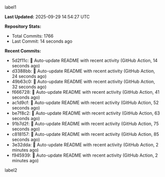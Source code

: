 
label1 
<!-- ACTIVITY_START -->
**Last Updated:** 2025-09-29 14:54:27 UTC

**Repository Stats:**
- Total Commits: 1766
- Last Commit: 14 seconds ago

**Recent Commits:**
- 5d2f11c: 🤖 Auto-update README with recent activity (GitHub Action, 14 seconds ago)
- d3388bb: 🤖 Auto-update README with recent activity (GitHub Action, 24 seconds ago)
- 49b63c0: 🤖 Auto-update README with recent activity (GitHub Action, 32 seconds ago)
- f666728: 🤖 Auto-update README with recent activity (GitHub Action, 41 seconds ago)
- ac1d9cf: 🤖 Auto-update README with recent activity (GitHub Action, 52 seconds ago)
- be7f8c2: 🤖 Auto-update README with recent activity (GitHub Action, 63 seconds ago)
- 91b7d2f: 🤖 Auto-update README with recent activity (GitHub Action, 75 seconds ago)
- c818157: 🤖 Auto-update README with recent activity (GitHub Action, 85 seconds ago)
- 3e32dda: 🤖 Auto-update README with recent activity (GitHub Action, 2 minutes ago)
- f945939: 🤖 Auto-update README with recent activity (GitHub Action, 2 minutes ago)
<!-- ACTIVITY_END -->

label2
